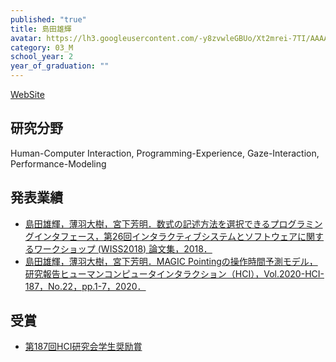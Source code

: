 ```yaml
---
published: "true"
title: 島田雄輝
avatar: https://lh3.googleusercontent.com/-y8zvwleGBUo/Xt2mrei-7TI/AAAAAAAATjo/IJkBJDoBzjs2Y5hUnQacmuW4dm-nbmSNACE0YBhgLKqgEAL1Ocqy-cIb6fpcvC8zHHKMSn_mzn3_XMleVTc_pb8uf-jyLWc7XU7P2RhdxIpPgCtA8_PVrEZvx-8MQVWithdQiKj7AXwjSMj4iTEUGy8yvheqFaHQNMN9h1UZOpsUw4_B2wzxmBc24pVNLmLZ0T3SNTSkzIyffdL_2fGlASYJMSf8rfPHkUETEtX-W6shFTJKXrBC1eGZKgixA64p04_UwuhpNUEhDpEfpeaMG7PbfmjqIaqiFF9cS8FXXw06EJIAWkWfggXjp5uuQYLH0cSpzzhitNjQLYGCl2apgThxyNSyabYREI3UlBBzs_oL6RhaARVLRyvBhvt-UMAXvxTwcRJg-mYDj7IYUkH-mVNhCX8yY52OPRibW6RWkMPhC6pR6TQuu23K7xH4z1oyoUDg6LhSZjX4SMZHNJrGLvemjnIpsU4YfVoEokd0O_gSzWyar-LcOl0g7DdG_gF_Rz0fX0Uxmb6HmmrgpHEtD3bf_3jtZSLhXrrIFtRIuKLG5lrA-ol_Zq3yinCCvKSqxlRCYmf1pFWSX1b46i3cyAMaHwdfszkPBsFWA_K3Muj9LDnoFNCoplWYL04RmGjozqQXTAGJK3AnwekLU7f2w9VCEQp3j039GS7YKDFJrMAJzyY_Hzcl0bSxxu0FsNdzWSXiP4fGJRyohIIC4Wg2Ku-dNSXNGOtSW0eio8-ot6uQvexES-CTax1IdCSYvD8hOfTtFJjpOIAozMMWygvcF/IMG_1256.JPG
category: 03_M
school_year: 2
year_of_graduation: ""
---
```

[WebSite](https://ukeyshima.github.io/#/about)

## **研究分野**

Human-Computer Interaction, Programming-Experience, Gaze-Interaction, Performance-Modeling

## **発表業績**

* [島田雄輝，薄羽大樹，宮下芳明．数式の記述方法を選択できるプログラミングインタフェース，第26回インタラクティブシステムとソフトウェアに関するワークショップ (WISS2018) 論文集，2018．](https://research.miyashita.com/papers/D211)
* [島田雄輝，薄羽大樹，宮下芳明．MAGIC Pointingの操作時間予測モデル，研究報告ヒューマンコンピュータインタラクション（HCI），Vol.2020-HCI-187，No.22，pp.1-7，2020．](https://research.miyashita.com/papers/D231)

## **受賞**

* [第187回HCI研究会学生奨励賞](http://www.sighci.jp/)
